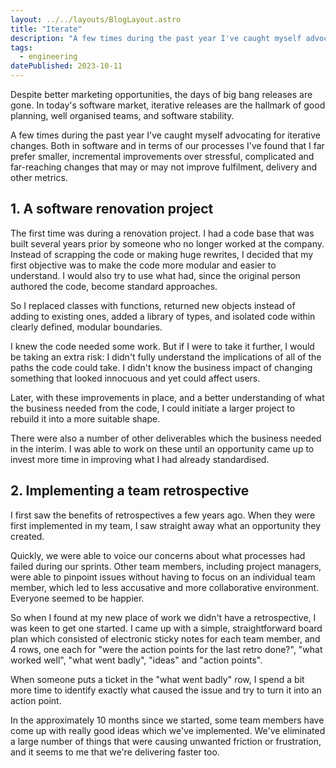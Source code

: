 ```yaml
---
layout: ../../layouts/BlogLayout.astro
title: "Iterate"
description: "A few times during the past year I've caught myself advocating for iterative changes. Both in software and in terms of our processes I've found that I far prefer smaller, incremental improvements over stressful, complicated and far-reaching changes that may or may not improve fulfilment, delivery and other metrics."
tags: 
  - engineering
datePublished: 2023-10-11
---
```

Despite better marketing opportunities, the days of big bang releases are gone. In today's software market, iterative releases are the hallmark of good planning, well organised teams, and software stability.

A few times during the past year I've caught myself advocating for iterative changes. Both in software and in terms of our processes I've found that I far prefer smaller, incremental improvements over stressful, complicated and far-reaching changes that may or may not improve fulfilment, delivery and other metrics.

## 1. A software renovation project

The first time was during a renovation project. I had a code base that was built several years prior by someone who no longer worked at the company. Instead of scrapping the code or making huge rewrites, I decided that my first objective was to make the code more modular and easier to understand. I would also try to use what had, since the original person authored the code, become standard approaches.

So I replaced classes with functions, returned new objects instead of adding to existing ones, added a library of types, and isolated code within clearly defined, modular boundaries.

I knew the code needed some work. But if I were to take it further, I would be taking an extra risk: I didn't fully understand the implications of all of the paths the code could take. I didn't know the business impact of changing something that looked innocuous and yet could affect users.

Later, with these improvements in place, and a better understanding of what the business needed from the code, I could initiate a larger project to rebuild it into a more suitable shape.

There were also a number of other deliverables which the business needed in the interim. I was able to work on these until an opportunity came up to invest more time in improving what I had already standardised.

## 2. Implementing a team retrospective

I first saw the benefits of retrospectives a few years ago. When they were first implemented in my team, I saw straight away what an opportunity they created.

Quickly, we were able to voice our concerns about what processes had failed during our sprints. Other team members, including project managers, were able to pinpoint issues without having to focus on an individual team member, which led to less accusative and more collaborative environment. Everyone seemed to be happier.

So when I found at my new place of work we didn't have a retrospective, I was keen to get one started. I came up with a simple, straightforward board plan which consisted of electronic sticky notes for each team member, and 4 rows, one each for "were the action points for the last retro done?", "what worked well", "what went badly", "ideas" and "action points".

When someone puts a ticket in the "what went badly" row, I spend a bit more time to identify exactly what caused the issue and try to turn it into an action point.

In the approximately 10 months since we started, some team members have come up with really good ideas which we've implemented. We've eliminated a large number of things that were causing unwanted friction or frustration, and it seems to me that we're delivering faster too.



